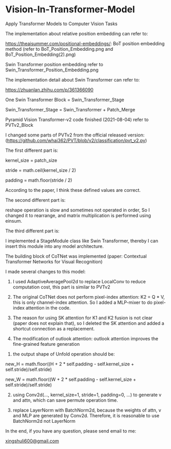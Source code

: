 # Vision-In-Transformer-Model
Apply Transformer Models to Computer Vision Tasks

The implementation about relative position embedding can refer to:

https://theaisummer.com/positional-embeddings/: BoT position embedding method (refer to BoT_Position_Embedding.png and BoT_Position_Embedding(2).png)

Swin Transformer position embedding refer to Swin_Transformer_Position_Embedding.png

The implementation detail about Swin Transformer can refer to:

https://zhuanlan.zhihu.com/p/361366090

One Swin Transformer Block = Swin_Transformer_Stage

Swin_Transformer_Stage = Swin_Transformer + Patch_Merge


Pyramid Vision Transformer-v2 code finished (2021-08-04) refer to PVTv2_Block

I changed some parts of PVTv2 from the official released version:(https://github.com/whai362/PVT/blob/v2/classification/pvt_v2.py)

The first different part is: 

kernel_size = patch_size

stride = math.ceil(kernel_size / 2)

padding = math.floor(stride / 2)

According to the paper, I think these defined values are correct.  

The second different part is:

reshape operation is slow and sometimes not operated in order, So I changed it to rearrange, and matrix multiplication is performed using einsum.

The third different part is:

I implemented a StageModule class like Swin Transformer, thereby I can insert this module into any model architecture.

The building block of CoTNet was implemented (paper: Contextual Transformer Networks for Visual Recognition)

I made several changes to this model:

1. I used AdaptiveAveragePool2d to replace LocalConv to reduce computation cost, this part is similar to PVTv2 

2. The original CoTNet does not perform pixel-index attention: K2 = Q * V, this is only channel-index attention. So I added a MLP-mixer to do pixel-index attention in the code.

3. The reason for using SK attention for K1 and K2 fusion is not clear (paper does not explain that), so I deleted the SK attention and added a shortcut connection as a replacement.

4. The modification of outlook attention: outlook attention improves the fine-grained feature generation

1) the output shape of Unfold operation should be:

new_H = math.floor((H + 2 * self.padding - self.kernel_size + self.stride)/self.stride) 
        
new_W = math.floor((W + 2 * self.padding - self.kernel_size + self.stride)/self.stride)

2) using Conv2d(..., kernel_size=1, stride=1, padding=0, ...) to generate v and attn, which can save permute operation time.

3) replace LayerNorm with BatchNorm2d, because the weights of attn, v and MLP are generated by Conv2d. Therefore, it is reasonable to use BatchNorm2d not LayerNorm


In the end, if you have any question, please send email to me:

xingshuli600@gmail.com


